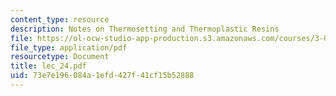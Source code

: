 ```yaml
---
content_type: resource
description: Notes on Thermosetting and Thermoplastic Resins
file: https://ol-ocw-studio-app-production.s3.amazonaws.com/courses/3-064-polymer-engineering-fall-2003/73e7e196084a1efd427f41cf15b52888_lec_24.pdf
file_type: application/pdf
resourcetype: Document
title: lec_24.pdf
uid: 73e7e196-084a-1efd-427f-41cf15b52888
---
```

